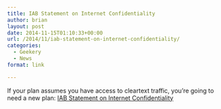 ```yaml
---
title: IAB Statement on Internet Confidentiality
author: brian
layout: post
date: 2014-11-15T01:10:33+00:00
url: /2014/11/iab-statement-on-internet-confidentiality/
categories:
  - Geekery
  - News
format: link

---
```

If your plan assumes you have access to cleartext traffic, you&#8217;re going to need a new plan: [IAB Statement on Internet Confidentiality][1]

 [1]: https://www.iab.org/2014/11/14/iab-statement-on-internet-confidentiality/